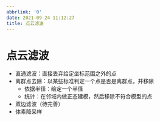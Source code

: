 ```yaml
---
abbrlink: '0'
date: 2021-09-24 11:12:27
title: 点云滤波
---
```

# 点云滤波
- 直通滤波：直接丢弃给定坐标范围之外的点
- 离群点去除：以某些标准判定一个点是否是离群点，并移除
  - 依据半径：给定一个半径
  - 统计：在邻域内做正态建模，然后移除不符合模型的点
- 双边滤波（待完善）
- 体素降采样